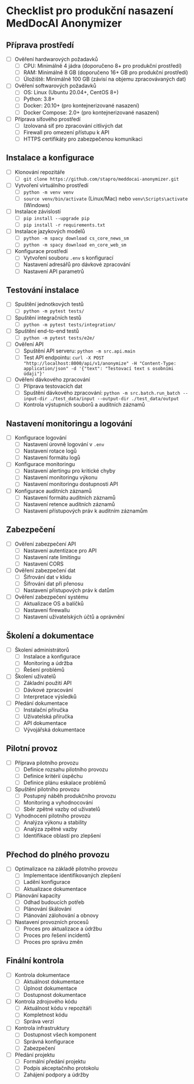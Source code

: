 # Checklist pro produkční nasazení MedDocAI Anonymizer

## Příprava prostředí

- [ ] Ověření hardwarových požadavků
  - [ ] CPU: Minimálně 4 jádra (doporučeno 8+ pro produkční prostředí)
  - [ ] RAM: Minimálně 8 GB (doporučeno 16+ GB pro produkční prostředí)
  - [ ] Úložiště: Minimálně 100 GB (závisí na objemu zpracovávaných dat)

- [ ] Ověření softwarových požadavků
  - [ ] OS: Linux (Ubuntu 20.04+, CentOS 8+)
  - [ ] Python: 3.8+
  - [ ] Docker: 20.10+ (pro kontejnerizované nasazení)
  - [ ] Docker Compose: 2.0+ (pro kontejnerizované nasazení)

- [ ] Příprava síťového prostředí
  - [ ] Izolovaná síť pro zpracování citlivých dat
  - [ ] Firewall pro omezení přístupu k API
  - [ ] HTTPS certifikáty pro zabezpečenou komunikaci

## Instalace a konfigurace

- [ ] Klonování repozitáře
  - [ ] `git clone https://github.com/stapro/meddocai-anonymizer.git`

- [ ] Vytvoření virtuálního prostředí
  - [ ] `python -m venv venv`
  - [ ] `source venv/bin/activate` (Linux/Mac) nebo `venv\Scripts\activate` (Windows)

- [ ] Instalace závislostí
  - [ ] `pip install --upgrade pip`
  - [ ] `pip install -r requirements.txt`

- [ ] Instalace jazykových modelů
  - [ ] `python -m spacy download cs_core_news_sm`
  - [ ] `python -m spacy download en_core_web_sm`

- [ ] Konfigurace prostředí
  - [ ] Vytvoření souboru `.env` s konfigurací
  - [ ] Nastavení adresářů pro dávkové zpracování
  - [ ] Nastavení API parametrů

## Testování instalace

- [ ] Spuštění jednotkových testů
  - [ ] `python -m pytest tests/`

- [ ] Spuštění integračních testů
  - [ ] `python -m pytest tests/integration/`

- [ ] Spuštění end-to-end testů
  - [ ] `python -m pytest tests/e2e/`

- [ ] Ověření API
  - [ ] Spuštění API serveru: `python -m src.api.main`
  - [ ] Test API endpointu: `curl -X POST "http://localhost:8000/api/v1/anonymize" -H "Content-Type: application/json" -d '{"text": "Testovací text s osobními údaji"}'`

- [ ] Ověření dávkového zpracování
  - [ ] Příprava testovacích dat
  - [ ] Spuštění dávkového zpracování: `python -m src.batch.run_batch --input-dir ./test_data/input --output-dir ./test_data/output`
  - [ ] Kontrola výstupních souborů a auditních záznamů

## Nastavení monitoringu a logování

- [ ] Konfigurace logování
  - [ ] Nastavení úrovně logování v `.env`
  - [ ] Nastavení rotace logů
  - [ ] Nastavení formátu logů

- [ ] Konfigurace monitoringu
  - [ ] Nastavení alertingu pro kritické chyby
  - [ ] Nastavení monitoringu výkonu
  - [ ] Nastavení monitoringu dostupnosti API

- [ ] Konfigurace auditních záznamů
  - [ ] Nastavení formátu auditních záznamů
  - [ ] Nastavení retence auditních záznamů
  - [ ] Nastavení přístupových práv k auditním záznamům

## Zabezpečení

- [ ] Ověření zabezpečení API
  - [ ] Nastavení autentizace pro API
  - [ ] Nastavení rate limitingu
  - [ ] Nastavení CORS

- [ ] Ověření zabezpečení dat
  - [ ] Šifrování dat v klidu
  - [ ] Šifrování dat při přenosu
  - [ ] Nastavení přístupových práv k datům

- [ ] Ověření zabezpečení systému
  - [ ] Aktualizace OS a balíčků
  - [ ] Nastavení firewallu
  - [ ] Nastavení uživatelských účtů a oprávnění

## Školení a dokumentace

- [ ] Školení administrátorů
  - [ ] Instalace a konfigurace
  - [ ] Monitoring a údržba
  - [ ] Řešení problémů

- [ ] Školení uživatelů
  - [ ] Základní použití API
  - [ ] Dávkové zpracování
  - [ ] Interpretace výsledků

- [ ] Předání dokumentace
  - [ ] Instalační příručka
  - [ ] Uživatelská příručka
  - [ ] API dokumentace
  - [ ] Vývojářská dokumentace

## Pilotní provoz

- [ ] Příprava pilotního provozu
  - [ ] Definice rozsahu pilotního provozu
  - [ ] Definice kritérií úspěchu
  - [ ] Definice plánu eskalace problémů

- [ ] Spuštění pilotního provozu
  - [ ] Postupný náběh produkčního provozu
  - [ ] Monitoring a vyhodnocování
  - [ ] Sběr zpětné vazby od uživatelů

- [ ] Vyhodnocení pilotního provozu
  - [ ] Analýza výkonu a stability
  - [ ] Analýza zpětné vazby
  - [ ] Identifikace oblastí pro zlepšení

## Přechod do plného provozu

- [ ] Optimalizace na základě pilotního provozu
  - [ ] Implementace identifikovaných zlepšení
  - [ ] Ladění konfigurace
  - [ ] Aktualizace dokumentace

- [ ] Plánování kapacity
  - [ ] Odhad budoucích potřeb
  - [ ] Plánování škálování
  - [ ] Plánování zálohování a obnovy

- [ ] Nastavení provozních procesů
  - [ ] Proces pro aktualizace a údržbu
  - [ ] Proces pro řešení incidentů
  - [ ] Proces pro správu změn

## Finální kontrola

- [ ] Kontrola dokumentace
  - [ ] Aktuálnost dokumentace
  - [ ] Úplnost dokumentace
  - [ ] Dostupnost dokumentace

- [ ] Kontrola zdrojového kódu
  - [ ] Aktuálnost kódu v repozitáři
  - [ ] Kompletnost kódu
  - [ ] Správa verzí

- [ ] Kontrola infrastruktury
  - [ ] Dostupnost všech komponent
  - [ ] Správná konfigurace
  - [ ] Zabezpečení

- [ ] Předání projektu
  - [ ] Formální předání projektu
  - [ ] Podpis akceptačního protokolu
  - [ ] Zahájení podpory a údržby
